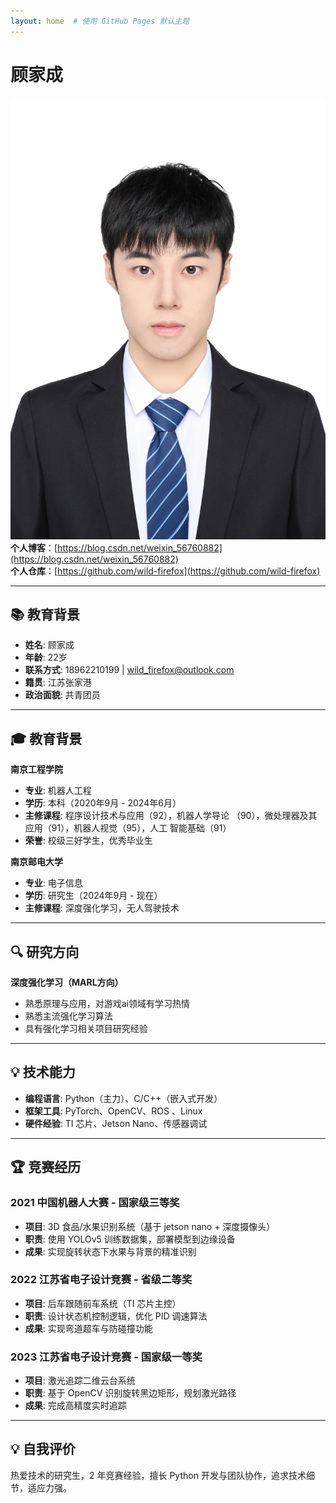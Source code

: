 ```yaml
---
layout: home  # 使用 GitHub Pages 默认主题 
---
```


# 顾家成  
![顾家成](/images/白色高清尺寸.jpg)
**个人博客**：[https://blog.csdn.net/weixin_56760882](https://blog.csdn.net/weixin_56760882)  
**个人仓库**：[https://github.com/wild-firefox](https://github.com/wild-firefox)  
<!--
[查看项目详情](/projects) | [联系我](#contact)
-->

---

## 📚 教育背景  
- **姓名**: 顾家成  
- **年龄**: 22岁  
- **联系方式**: 18962210199 | wild_firefox@outlook.com  
- **籍贯**: 江苏张家港  
- **政治面貌**: 共青团员  


---

## 🎓 教育背景  
**南京工程学院**  
- **专业**: 机器人工程  
- **学历**: 本科（2020年9月 - 2024年6月）  
- **主修课程**: 程序设计技术与应用（92），机器人学导论
（90），微处理器及其应用（91），机器人视觉（95），人工
智能基础（91）
- **荣誉**: 校级三好学生，优秀毕业生   

**南京邮电大学**  
- **专业**: 电子信息
- **学历**: 研究生（2024年9月 - 现在） 
- **主修课程**: 深度强化学习，无人驾驶技术
---

## 🔍 研究方向  
**深度强化学习（MARL方向）**  
- 熟悉原理与应用，对游戏ai领域有学习热情  
- 熟悉主流强化学习算法
- 具有强化学习相关项目研究经验

---

## 💡 技术能力  
- **编程语言**: Python（主力）、C/C++（嵌入式开发）  
- **框架工具**: PyTorch、OpenCV、ROS 、Linux 
- **硬件经验**: TI 芯片、Jetson Nano、传感器调试
---

## 🏆 竞赛经历  
### 2021 中国机器人大赛 - 国家级三等奖  
- **项目**: 3D 食品/水果识别系统（基于 jetson nano + 深度摄像头）  
- **职责**: 使用 YOLOv5 训练数据集，部署模型到边缘设备  
- **成果**: 实现旋转状态下水果与背景的精准识别  

### 2022 江苏省电子设计竞赛 - 省级二等奖  
- **项目**: 后车跟随前车系统（TI 芯片主控）  
- **职责**: 设计状态机控制逻辑，优化 PID 调速算法  
- **成果**: 实现弯道超车与防碰撞功能  

### 2023 江苏省电子设计竞赛 - 国家级一等奖  
- **项目**: 激光追踪二维云台系统  
- **职责**: 基于 OpenCV 识别旋转黑边矩形，规划激光路径  
- **成果**: 完成高精度实时追踪  

---

## 💡 自我评价  
热爱技术的研究生，2 年竞赛经验，擅长 Python 开发与团队协作，追求技术细节，适应力强。